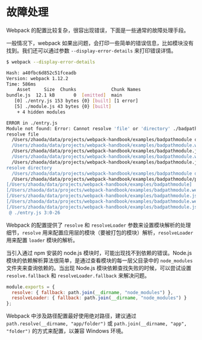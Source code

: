 # 故障处理

Webpack 的配置比较复杂，很容出现错误，下面是一些通常的故障处理手段。

一般情况下，webpack 如果出问题，会打印一些简单的错误信息，比如模块没有找到。我们还可以通过参数 `--display-error-details` 来打印错误详情。

```bash
$ webpack --display-error-details

Hash: a40fbc6d852c51fceadb
Version: webpack 1.12.2
Time: 586ms
    Asset     Size  Chunks             Chunk Names
bundle.js  12.1 kB       0  [emitted]  main
   [0] ./entry.js 153 bytes {0} [built] [1 error]
   [5] ./module.js 43 bytes {0} [built]
    + 4 hidden modules

ERROR in ./entry.js
Module not found: Error: Cannot resolve 'file' or 'directory' ./badpathmodule in /Users/zhaoda/data/projects/webpack-handbook/examples
resolve file
  /Users/zhaoda/data/projects/webpack-handbook/examples/badpathmodule doesn't exist
  /Users/zhaoda/data/projects/webpack-handbook/examples/badpathmodule.webpack.js doesn't exist
  /Users/zhaoda/data/projects/webpack-handbook/examples/badpathmodule.js doesn't exist
  /Users/zhaoda/data/projects/webpack-handbook/examples/badpathmodule.web.js doesn't exist
  /Users/zhaoda/data/projects/webpack-handbook/examples/badpathmodule.json doesn't exist
resolve directory
  /Users/zhaoda/data/projects/webpack-handbook/examples/badpathmodule doesn't exist (directory default file)
  /Users/zhaoda/data/projects/webpack-handbook/examples/badpathmodule/package.json doesn't exist (directory description file)
[/Users/zhaoda/data/projects/webpack-handbook/examples/badpathmodule]
[/Users/zhaoda/data/projects/webpack-handbook/examples/badpathmodule.webpack.js]
[/Users/zhaoda/data/projects/webpack-handbook/examples/badpathmodule.js]
[/Users/zhaoda/data/projects/webpack-handbook/examples/badpathmodule.web.js]
[/Users/zhaoda/data/projects/webpack-handbook/examples/badpathmodule.json]
 @ ./entry.js 3:0-26
```

Webpack 的配置提供了 `resolve` 和 `resolveLoader` 参数来设置模块解析的处理细节，`resolve` 用来配置应用层的模块（要被打包的模块）解析，`resolveLoader` 用来配置 `loader` 模块的解析。

当引入通过 npm 安装的 node.js 模块时，可能出现找不到依赖的错误。Node.js 模块的依赖解析算法很简单，是通过查看模块的每一层父目录中的 `node_modules` 文件夹来查询依赖的。当出现 Node.js 模块依赖查找失败的时候，可以尝试设置 `resolve.fallback` 和 `resolveLoader.fallback` 来解决问题。

```js
module.exports = {
  resolve: { fallback: path.join(__dirname, "node_modules") },
  resolveLoader: { fallback: path.join(__dirname, "node_modules") }
};
```
Webpack 中涉及路径配置最好使用绝对路径，建议通过 `path.resolve(__dirname, "app/folder")` 或 `path.join(__dirname, "app", "folder")` 的方式来配置，以兼容 Windows 环境。






